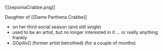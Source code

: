 ![[sepsiniaCrabbe.png]]


Daughter of [[Dame Parthena Crabbe]]
- on her third social season (and still single)
- used to be an artist, but no longer interested in it ... or really anything frankly
- [[Opilio]] (former artist betrothed) (for a couple of months)